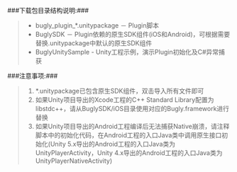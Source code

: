 
###下载包目录结构说明:###

>
> * bugly\_plugin_*.unitypackage － Plugin脚本
> * BuglySDK － Plugin依赖的原生SDK组件(iOS和Android)，可根据需要替换.unitypackage中默认的原生SDK组件
> * BuglyUnitySample - Unity工程示例，演示Plugin初始化及C#异常捕获

###注意事项:###
>
> 1. *.unitypackage已包含原生SDK组件，双击导入所有文件即可
> 2. 如果Unity项目导出的Xcode工程的C++ Standard Library配置为libstdc++，请从BuglySDK/iOS目录使用对应的Bugly.framework进行替换
> 3. 如果Unity项目导出的Android工程编译后无法捕获Native崩溃，请注释脚本中的初始化代码，在Android工程的入口Java类中调用原生接口初始化(Unity 5.x导出的Android工程的入口Java类为UnityPlayerActivity，Unity 4.x导出的Android工程的入口Java类为UnityPlayerNativeActivity)

